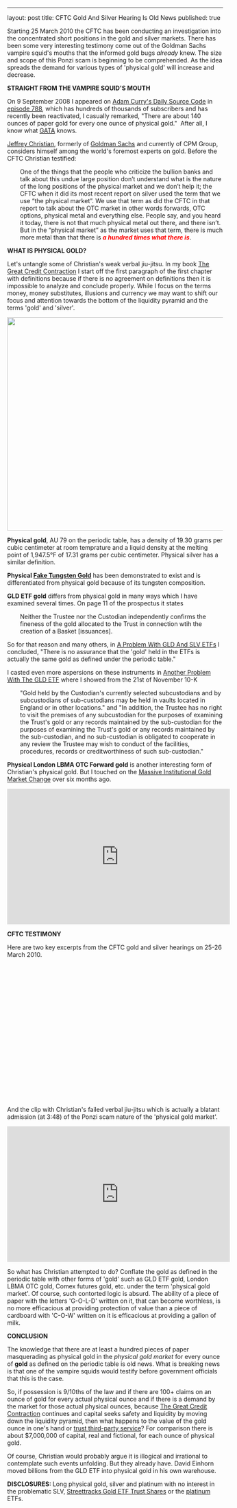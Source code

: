 ---
layout: post
title: CFTC Gold And Silver Hearing Is Old News
published: true
<p>Starting 25 March 2010 the CFTC has been conducting an investigation into the concentrated short positions in the gold and silver markets.  There has been some very interesting testimony come out of the Goldman Sachs vampire squid's mouths that the informed gold bugs <em>already</em> knew.  The size and scope of this Ponzi scam is beginning to be comprehended.  As the idea spreads the demand for various types of 'physical gold' will increase and decrease.<img src="{{ site.baseurl }}/images/280310.jpg" border="0" alt="" width="1" height="1" /><img src="{{ site.baseurl }}/images/2803101.jpg" border="0" alt="" width="1" height="1" /></p>
<p><strong>STRAIGHT FROM THE VAMPIRE SQUID'S MOUTH</strong></p>
<p>On 9 September 2008 I appeared on <a title="adam curry daily source code" href="http://curry.com/" target="_blank">Adam Curry's Daily Source Code</a> in <a title="daily source code 788" href="http://www.runtogold.com/2008/09/daily-source-code-788/" target="_blank">episode 788</a>, which has hundreds of thousands of subscribers and has recently been reactivated, I casually remarked, "There are about 140 ounces of paper gold for every one ounce of physical gold."  After all, I know what <a title="gata" href="http://www.gata.org" target="_blank">GATA</a> knows.</p>
<p><a title="jeffrey christian" href="http://www.cpmgroup.com/i_banking.php?varname=i_banking_bios" target="_blank">Jeffrey Christian</a>, formerly of <a title="goldman sachs vampire squids" href="http://www.runtogold.com/2009/11/starving-the-vampire-squids/" target="_blank">Goldman Sachs</a> and currently of CPM Group, considers himself among the world's foremost experts on gold.  Before the CFTC Christian testified:</p>
<p style="padding-left: 30px;">One of the things that the people who criticize the bullion banks and talk about this undue large position don’t understand what is the nature of the long positions of the physical market and we don’t help it; the CFTC when it did its most recent report on silver used the term that we use “the physical market”. We use that term as did the CFTC in that report to talk about the OTC market in other words forwards, OTC options, physical metal and everything else. People say, and you heard it today, there is not that much physical metal out there, and there isn’t. But in the “physical market” as the market uses that term, there is much more metal than that there is <strong><em><span style="color: #ff0000;">a hundred times what there is</span></em></strong>.</p>
<p><strong>WHAT IS PHYSICAL GOLD?</strong></p>
<p>Let's untangle some of Christian's weak verbal jiu-jitsu.  In my book <a title="the great credit contraction" href="http://www.thecreditcontraction.com" target="_blank">The Great Credit Contraction</a> I start off the first paragraph of the first chapter with definitions because if there is no agreement on definitions then it is impossible to analyze and conclude properly.  While I focus on the terms money, money substitutes, illusions and currency we may want to shift our focus and attention towards the bottom of the liquidity pyramid and the terms 'gold' and 'silver'.</p>
<p><a title="the great credit contraction" href="http://www.thecreditcontraction.com" target="_blank"><img class="aligncenter" title="liquidity pyramid" src="{{ site.baseurl }}/images/Liquidity-Pyramid.jpg" alt="" width="540" height="497" /></a></p>
<p><strong>Physical gold</strong>, AU 79 on the periodic table, has a density of 19.30 grams per cubic centimeter at room temprature and a liquid density at the melting point of 1,947.5°F of 17.31 grams per cubic centimeter.  Physical silver has a similar definition.</p>
<p><strong>Physical </strong><a title="fake tungsten gold" href="http://www.runtogold.com/2010/03/fake-tungsten-gold-found/" target="_blank"><strong>Fake Tungsten Gold</strong></a> has been demonstrated to exist and is differentiated from physical gold because of its tungsten composition.</p>
<p><strong>GLD ETF gold</strong> differs from physical gold in many ways which I have examined several times.  On page 11 of the prospectus it states</p>
<p style="padding-left: 30px;">Neither the Trustee nor the Custodian independently confirms the fineness of the gold allocated to the Trust in connection wtih the creation of a Basket [issuances].</p>
<p>So for that reason and many others, in <a title="gld etf" href="http://www.runtogold.com/2008/12/a-problem-with-gld-and-slv-etfs/" target="_blank">A Problem With GLD And SLV ETFs</a> I concluded, "There is no assurance that the 'gold' held in the ETFs is actually the same gold as defined under the periodic table."</p>
<p>I casted even more aspersions on these instruments in <a title="gld etf" href="http://www.runtogold.com/2009/02/another-problem-with-the-gld-etf/" target="_blank">Another Problem With The GLD ETF</a> where I showed from the 21st of November 10-K</p>
<p style="padding-left: 30px;">"Gold held by the Custodian's currently selected subcustodians and by subcustodians of sub-custodians may be held in vaults located in England or in other locations." and "In addition, the Trustee has no right to visit the premises of any subcustodian for the purposes of examining the Trust's gold or any records maintained by the sub-custodian for the purposes of examining the Trust's gold or any records maintained by the sub-custodian, and no sub-custodian is obligated to cooperate in any review the Trustee may wish to conduct of the facilities, procedures, records or creditworthiness of such sub-custodian."</p>
<p><strong>Physical London LBMA OTC Forward gold</strong> is another interesting form of Christian's physical gold.  But I touched on the <a title="massive institutional gold market change" href="http://www.runtogold.com/2009/09/massive-institutional-gold-market-change/" target="_blank">Massive Institutional Gold Market Change</a> over six months ago.</p>
<p><object classid="clsid:d27cdb6e-ae6d-11cf-96b8-444553540000" width="520" height="316" codebase="http://download.macromedia.com/pub/shockwave/cabs/flash/swflash.cab#version=6,0,40,0"><param name="allowFullScreen" value="true" /><param name="allowscriptaccess" value="always" /><param name="src" value="http://www.youtube.com/v/GWnY0riDfRo&amp;hl=en_US&amp;fs=1&amp;" /><param name="allowfullscreen" value="true" /><embed type="application/x-shockwave-flash" width="520" height="316" src="http://www.youtube.com/v/GWnY0riDfRo&amp;hl=en_US&amp;fs=1&amp;" allowscriptaccess="always" allowfullscreen="true"></embed></object></p>
<p><strong>CFTC TESTIMONY</strong></p>
<p>Here are two key excerpts from the CFTC gold and silver hearings on 25-26 March 2010.</p>
<p><object classid="clsid:d27cdb6e-ae6d-11cf-96b8-444553540000" width="520" height="316" codebase="http://download.macromedia.com/pub/shockwave/cabs/flash/swflash.cab#version=6,0,40,0"><param name="allowFullScreen" value="true" /><param name="allowscriptaccess" value="always" /><param name="src" value="http://www.youtube.com/v/jok3XLBz_SI&amp;hl=en_US&amp;fs=1&amp;" /><param name="allowfullscreen" value="true" /><embed type="application/x-shockwave-flash" width="520" height="316" src="http://www.youtube.com/v/jok3XLBz_SI&amp;hl=en_US&amp;fs=1&amp;" allowscriptaccess="always" allowfullscreen="true"></embed></object></p>
<p>And the clip with Christian's failed verbal jiu-jitsu which is actually a blatant admission (at 3:48) of the Ponzi scam nature of the 'physical gold market'.</p>
<p><object classid="clsid:d27cdb6e-ae6d-11cf-96b8-444553540000" width="520" height="316" codebase="http://download.macromedia.com/pub/shockwave/cabs/flash/swflash.cab#version=6,0,40,0"><param name="allowFullScreen" value="true" /><param name="allowscriptaccess" value="always" /><param name="src" value="http://www.youtube.com/v/BfCn8NlLHko&amp;hl=en_US&amp;fs=1&amp;" /><param name="allowfullscreen" value="true" /><embed type="application/x-shockwave-flash" width="520" height="316" src="http://www.youtube.com/v/BfCn8NlLHko&amp;hl=en_US&amp;fs=1&amp;" allowscriptaccess="always" allowfullscreen="true"></embed></object></p>
<p>So what has Christian attempted to do?  Conflate the gold as defined in the periodic table with other forms of 'gold' such as GLD ETF gold, London LBMA OTC gold, Comex futures gold, etc. under the term 'physical gold market'.  Of course, such contorted logic is absurd.  The ability of a piece of paper with the letters 'G-O-L-D' written on it, that can become worthless, is no more efficacious at providing protection of value than a piece of cardboard with 'C-O-W' written on it is efficacious at providing a gallon of milk.</p>
<p><strong>CONCLUSION</strong></p>
<p>The knowledge that there are at least a hundred pieces of paper masquerading as physical gold in the <em>physical gold market</em> for every ounce of <strong>gold</strong> as defined on the periodic table is old news.  What is breaking news is that one of the vampire squids would testify before government officials that this is the case.</p>
<p>So, if possession is 9/10ths of the law and if there are 100+ claims on an ounce of gold for every actual physical ounce and if there is a demand by the market for those actual physical ounces, because <a title="the great credit contraction" href="http://www.creditcontraction.com" target="_blank">The Great Credit Contraction</a> continues and capital seeks safety and liquidity by moving down the liquidity pyramid, then what happens to the value of the gold ounce in one's hand or <a title="goldmoney" href="http://www.runtogold.com/goldmoney" target="_blank">trust third-party service</a>?  For comparison there is about $7,000,000 of capital, real and fictional, for each ounce of physical gold.</p>
<p>Of course, Christian would probably argue it is illogical and irrational to contemplate such events unfolding.  But they already have.  David Einhorn moved billions from the GLD ETF into physical gold in his own warehouse.</p>
<p><strong>DISCLOSURES: </strong>Long physical gold, silver and platinum with no interest in the problematic SLV, <a title="gld etf" href="http://www.runtogold.com/2009/02/another-problem-with-the-gld-etf/" target="_blank">Streettracks Gold ETF Trust Shares</a> or the <a title="platinum" href="http://www.runtogold.com/2010/01/is-platinum-overvalued/" target="_blank">platinum</a> ETFs.</p>

